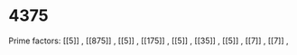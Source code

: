 # 4375

Prime factors: [[5]] , [[875]] , [[5]] , [[175]] , [[5]] , [[35]] , [[5]] , [[7]] , [[7]] , 